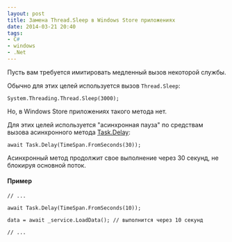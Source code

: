 ```yaml
---
layout: post
title: Замена Thread.Sleep в Windows Store приложениях
date: 2014-03-21 20:40
tags:
- C#
- windows
- .Net
---
```


Пусть вам требуется имитировать медленный вызов некоторой службы.

Обычно для этих целей используется вызов `Thread.Sleep`:

```
System.Threading.Thread.Sleep(3000);
```

Но, в Windows Store приложениях такого метода нет.

Для этих целей используется "асинхронная пауза" по средствам вызова асинхронного метода [Task.Delay](http://msdn.microsoft.com/en-us/library/system.threading.tasks.task.delay.aspx):

```
await Task.Delay(TimeSpan.FromSeconds(30));
```

Асинхронный метод продолжит свое выполнение через 30 секунд, не блокируя основной поток.

#### Пример

```
// ...

await Task.Delay(TimeSpan.FromSeconds(10));

data = await _service.LoadData(); // выполнится через 10 секунд

// ...
```
